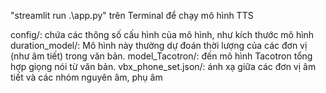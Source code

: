 "streamlit run .\app.py" trên Terminal để chạy mô hình TTS

config/: chứa các thông số cấu hình của mô hình, như kích thước mô hình
duration_model/: Mô hình này thường dự đoán thời lượng của các đơn vị (như âm tiết) trong văn bản.
model_Tacotron/: đến mô hình Tacotron tổng hợp giọng nói từ văn bản.
vbx_phone_set.json/: ánh xạ giữa các đơn vị âm tiết và các nhóm nguyên âm, phụ âm